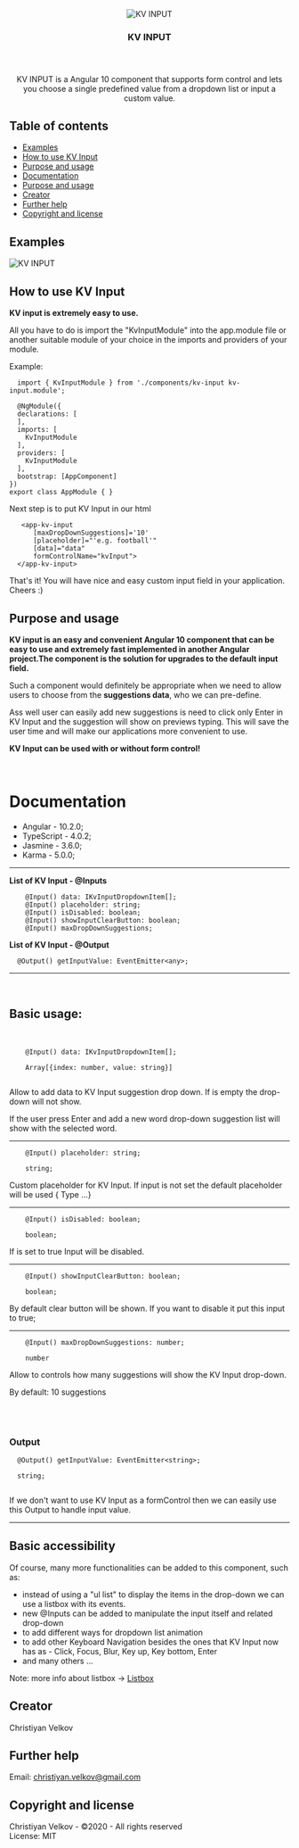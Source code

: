 <div align="center">
  <img src="./src/assets/images/kvinput-logo.png" alt="KV INPUT">
</div>
<h3 align="center">KV INPUT</h3>
</br>
<h5></h5>
<p align="center">KV INPUT is а Angular 10 component that supports form control and lets you choose a single predefined value from a dropdown list or input a custom value.</p>

## Table of contents

- [Examples](#quick-start)
- [How to use KV Input](#how-to-use-kv-input)
- [Purpose and usage](#purpose-and-usage)
- [Documentation](#documentation)
- [Purpose and usage](#status)
- [Creator](#creator)
- [Further help](#further-help)
- [Copyright and license](#copyright-and-license)

## Examples


<img src="./src/assets/images/kv-input-demo.gif" alt="KV INPUT">

## How to use KV Input
<strong>KV input is extremely easy to use.</strong>

All you have to do is import the "KvInputModule" into the app.module file or another suitable module of your choice in the imports and providers of your module.

Example:
```text
  import { KvInputModule } from './components/kv-input kv-input.module';

  @NgModule({
  declarations: [
  ],
  imports: [
    KvInputModule
  ],
  providers: [
    KvInputModule
  ],
  bootstrap: [AppComponent]
})
export class AppModule { }

```

Next step is to put KV Input in our html

```text
   <app-kv-input 
      [maxDropDownSuggestions]='10'
      [placeholder]="'e.g. football'"
      [data]="data" 
      formControlName="kvInput">
  </app-kv-input>
```

That's it! You will have nice and easy custom input field in your application. Cheers :)
## Purpose and usage 
<strong>KV input is an easy and convenient Angular 10 component that can be easy to use and extremely fast implemented in another Angular project.The component is the solution for upgrades to the default input field.</strong>

<p>Such a component would definitely be appropriate when we need to allow users to choose from the <strong>suggestions data</strong>, who we can pre-define.</p>

<p>Ass well user can easily add new suggestions is need to click only Enter in KV Input and the suggestion will show on previews typing. This will save the user time and will make our applications more convenient to use.</p>

<strong>KV Input can be used with or without form control!</strong>

</br>

# Documentation
 - Angular - 10.2.0;
 - TypeScript - 4.0.2;
 - Jasmine - 3.6.0;
 - Karma - 5.0.0;
-----

<strong>List of KV Input - @Inputs</strong>

```text
    @Input() data: IKvInputDropdownItem[];
    @Input() placeholder: string;
    @Input() isDisabled: boolean;
    @Input() showInputClearButton: boolean;
    @Input() maxDropDownSuggestions;
```

<strong>List of KV Input - @Output </strong>
```text
  @Output() getInputValue: EventEmitter<any>;
```

------
</br>

## Basic usage: 
</br>

```text
    @Input() data: IKvInputDropdownItem[];

    Array[{index: number, value: string}]
   
```

Allow to add data to KV Input suggestion drop down. If is empty the drop-down will not show.

If the user press Enter and add a new word drop-down suggestion list will show with the selected word.

-----

```text
    @Input() placeholder: string;

    string;
```
Custom placeholder for KV Input. If input is not set the default placeholder will be used { Type ...}

---

```text
    @Input() isDisabled: boolean;

    boolean;
```
If is set to true Input will be disabled.

----

```text
    @Input() showInputClearButton: boolean;

    boolean;
```
By default clear button will be shown. If you want to disable it put this input to  true;


---
```text
    @Input() maxDropDownSuggestions: number;

    number
```

Allow to controls how many suggestions will show the KV Input drop-down.

By default: 10 suggestions

</br>
</br>

### Output

```text
  @Output() getInputValue: EventEmitter<string>;

  string;
  
```

If we don't want to use KV Input as a formControl then we can easily use this Output to handle input value.

------
## Basic accessibility 
Of course, many more functionalities can be added to this component, such as:

- instead of using a "ul list" to display the items in the drop-down we can use a listbox with its events.
- new @Inputs can be added to manipulate the input itself and related drop-down
- to add different ways for dropdown list animation 
- to add other Keyboard Navigation besides the ones that KV Input now has as - Click, Focus, Blur, Key up, Key bottom, Enter
- and many others ...

Note: more info about listbox -> 
[Listbox](https://www.w3.org/TR/wai-aria/#listbox)

## Creator
Christiyan Velkov

## Further help

Email: christiyan.velkov@gmail.com

## Copyright and license

Christiyan Velkov - ©2020  - All rights reserved
</br>
License: MIT